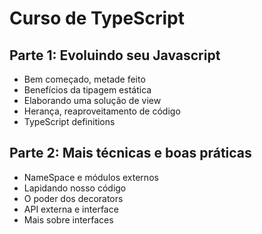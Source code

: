 # Curso de TypeScript 

## Parte 1: Evoluindo seu Javascript

* Bem começado, metade feito
* Benefícios da tipagem estática
* Elaborando uma solução de view
* Herança, reaproveitamento de código
* TypeScript definitions

## Parte 2: Mais técnicas e boas práticas

* NameSpace e módulos externos
* Lapidando nosso código
* O poder dos decorators
* API externa e interface
* Mais sobre interfaces




